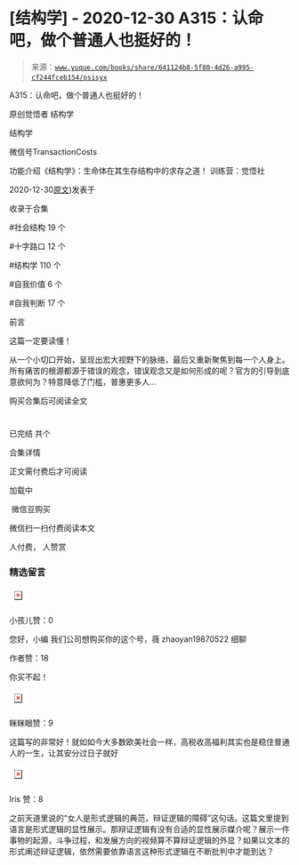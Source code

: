 # [结构学] - 2020-12-30 A315：认命吧，做个普通人也挺好的！

> 来源：[`www.yuque.com/books/share/641124b8-5f80-4d26-a995-cf244fceb154/osisyx`](https://www.yuque.com/books/share/641124b8-5f80-4d26-a995-cf244fceb154/osisyx)



A315：认命吧，做个普通人也挺好的！ 

原创觉悟者 结构学 

结构学 

微信号TransactionCosts 

功能介绍《结构学》：生命体在其生存结构中的求存之道！ 训练营：觉悟社 

2020-12-30[原文](https://mp.weixin.qq.com/s?__biz=MzIzMDYwOTM0Mg==&mid=2247485008&idx=1&sn=bcaf70c42d4676c8f69de9f9ead1e495&chksm=e8b19e81dfc617973ba40200519407186760e32843fc6f379020da6160b0ba89870dadcae5fa#rd))发表于 

收录于合集 

#社会结构 19 个 

#十字路口 12 个 

#结构学 110 个 

#自我价值 6 个 

#自我判断 17 个 

前言 

这篇一定要读懂！ 

从一个小切口开始，呈现出宏大视野下的脉络，最后又重新聚焦到每一个人身上。所有痛苦的根源都源于错误的观念，错误观念又是如何形成的呢？官方的引导到底意欲何为？特意降低了门槛，普惠更多人… 

购买合集后可阅读全文 

# 

已完结 共个 

合集详情 

正文需付费后才可阅读 

加载中 

 微信豆购买 

微信扫一扫付费阅读本文 

人付费， 人赞赏 

### 精选留言 

![](img/09721c52b615654280d05bcd7adc1978.png)  

小孩儿赞：0 

您好，小编 我们公司想购买你的这个号，薇 zhaoyan19870522 细聊 

作者赞：18 

你买不起！ 

![](img/7b967ad519d4a652e5dbbe09e6303e0b.png)  

眯眯眼赞：9 

这篇写的非常好！就如如今大多数欧美社会一样，高税收高福利其实也是稳住普通人的一生，让其安分过日子就好 

![](img/b295f47cdbd9bcb750f9d7d1919a8b83.png)  

Iris 赞：8 

之前天道里说的“女人是形式逻辑的典范，辩证逻辑的障碍”这句话。这篇文里提到语言是形式逻辑的显性展示。那辩证逻辑有没有合适的显性展示媒介呢？展示一件事物的起源，斗争过程，和发展方向的视频算不算辩证逻辑的外显？如果以文本的形式阐述辩证逻辑，依然需要依靠语言这种形式逻辑在不断批判中才能到达？
